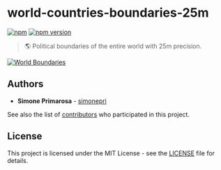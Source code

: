 # world-countries-boundaries-25m
[![npm](https://img.shields.io/npm/dm/world-countries-boundaries-25m.svg)](https://www.npmjs.com/package/world-countries-boundaries-25m) [![npm version](https://img.shields.io/npm/v/world-countries-boundaries-25m.svg)](https://www.npmjs.com/package/world-countries-boundaries-25m)
> 🌎 Political boundaries of the entire world with 25m precision.

[![World Boundaries](https://user-images.githubusercontent.com/3505087/30029694-87f7f35a-918a-11e7-9eb1-12ac1ce1d76b.png)](http://geojson.io/#data=data:text/x-url,https://raw.githubusercontent.com/busrapidohq/world-countries-boundaries/master/geojson/25m/world.geo.json)

## Authors
* **Simone Primarosa** - [simonepri](https://github.com/simonepri)

See also the list of [contributors](https://github.com/busrapidohq/world-countries-boundaries/contributors) who participated in this project.

## License
This project is licensed under the MIT License - see the [LICENSE](LICENSE) file for details.
